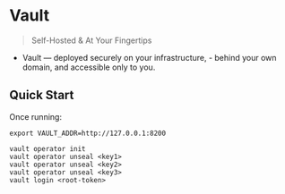 # Vault
>  Self-Hosted & At Your Fingertips

- Vault — deployed securely on your infrastructure, - behind your own domain, and accessible only to you.
## Quick Start

Once running:


```
export VAULT_ADDR=http://127.0.0.1:8200

vault operator init
vault operator unseal <key1>
vault operator unseal <key2>
vault operator unseal <key3>
vault login <root-token>
```